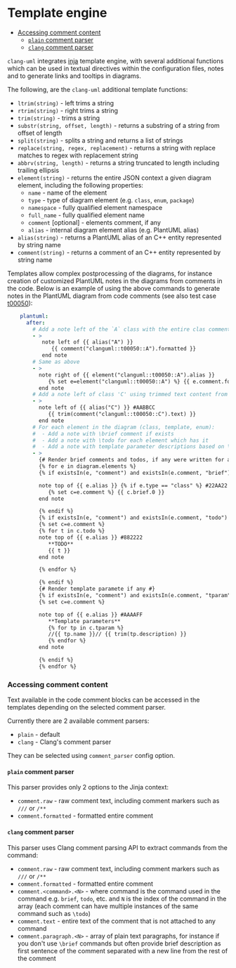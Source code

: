 # Template engine

<!-- toc -->

* [Accessing comment content](#accessing-comment-content)
  * [`plain` comment parser](#plain-comment-parser)
  * [`clang` comment parser](#clang-comment-parser)

<!-- tocstop -->

`clang-uml` integrates [inja](https://github.com/pantor/inja) template engine, with several
additional functions which can be used in textual directives within the configuration files,
notes and to generate links and tooltips in diagrams.

The following, are the `clang-uml` additional template functions:
* `ltrim(string)` - left trims a string
* `rtrim(string)` - right trims a string
* `trim(string)` - trims a string
* `substr(string, offset, length)` - returns a substring of a string from offset of length
* `split(string)` - splits a string and returns a list of strings
* `replace(string, regex, replacement)` - returns a string with replace matches to regex with replacement string
* `abbrv(string, length)` - returns a string truncated to length including trailing ellipsis
* `element(string)` - returns the entire JSON context a given diagram element, including the following properties:
    * `name` - name of the element
    * `type` - type of diagram element (e.g. `class`, `enum`, `package`)
    * `namespace` - fully qualified element namespace
    * `full_name` - fully qualified element name
    * `comment` [optional] - elements comment, if any
    * `alias` - internal diagram element alias (e.g. PlantUML alias)
* `alias(string)` - returns a PlantUML alias of an C++ entity represented by string name
* `comment(string)` - returns a comment of an C++ entity represented by string name

Templates allow complex postprocessing of the diagrams, for instance creation of customized PlantUML
notes in the diagrams from comments in the code. Below is an example of using the above commands to
generate notes in the PlantUML diagram from code comments (see also test case [t00050](./test_cases/t00050.md)):

```yaml
    plantuml:
      after:
        # Add a note left of the `A` class with the entire clas comment as content
        - >
           note left of {{ alias("A") }}
              {{ comment("clanguml::t00050::A").formatted }}
           end note
        # Same as above
        - >
          note right of {{ element("clanguml::t00050::A").alias }}
             {% set e=element("clanguml::t00050::A") %} {{ e.comment.formatted }}
          end note
        # Add a note left of class 'C' using trimmed text content from the class comment
        - >
          note left of {{ alias("C") }} #AABBCC
             {{ trim(comment("clanguml::t00050::C").text) }}
          end note
        # For each element in the diagram (class, template, enum):
        #  - Add a note with \brief comment if exists
        #  - Add a note with \todo for each element which has it
        #  - Add a note with template parameter descriptions based on \tparam comment
        - >
          {# Render brief comments and todos, if any were written for an element #}
          {% for e in diagram.elements %}
          {% if existsIn(e, "comment") and existsIn(e.comment, "brief") %}

          note top of {{ e.alias }} {% if e.type == "class" %} #22AA22 {% else %} #2222AA {% endif %}
             {% set c=e.comment %} {{ c.brief.0 }}
          end note

          {% endif %}
          {% if existsIn(e, "comment") and existsIn(e.comment, "todo") %}
          {% set c=e.comment %}
          {% for t in c.todo %}
          note top of {{ e.alias }} #882222
             **TODO**
             {{ t }}
          end note

          {% endfor %}

          {% endif %}
          {# Render template paramete if any #}
          {% if existsIn(e, "comment") and existsIn(e.comment, "tparam") %}
          {% set c=e.comment %}

          note top of {{ e.alias }} #AAAAFF
             **Template parameters**
             {% for tp in c.tparam %}
             //{{ tp.name }}// {{ trim(tp.description) }}
             {% endfor %}
          end note

          {% endif %}
          {% endfor %}
```

### Accessing comment content
Text available in the code comment blocks can be accessed in the templates depending on the selected comment
parser.

Currently there are 2 available comment parsers:
* `plain` - default
* `clang` - Clang's comment parser

They can be selected using `comment_parser` config option.

#### `plain` comment parser
This parser provides only 2 options to the Jinja context:
* `comment.raw` - raw comment text, including comment markers such as `///` or `/**`
* `comment.formatted` - formatted entire comment

#### `clang` comment parser
This parser uses Clang comment parsing API to extract commands from the command:
* `comment.raw` - raw comment text, including comment markers such as `///` or `/**`
* `comment.formatted` - formatted entire comment
* `comment.<command>.<N>` - where command is the command used in the command e.g. `brief`, `todo`, etc.
  and `N` is the index of the command in the array (each comment can have multiple instances of the
  same command such as `\todo`)
* `comment.text` - entire text of the comment that is not attached to any command
* `comment.paragraph.<N>` - array of plain text paragraphs, for instance if you don't use `\brief`
  commands but often provide brief description as first sentence of the comment separated with a new line
  from the rest of the comment
